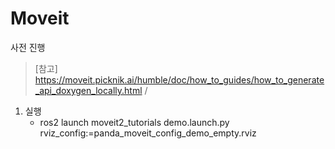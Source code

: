 # Moveit
사전 진행
> [참고] https://moveit.picknik.ai/humble/doc/how_to_guides/how_to_generate_api_doxygen_locally.html
/
1. 실행
   - ros2 launch moveit2_tutorials demo.launch.py rviz_config:=panda_moveit_config_demo_empty.rviz
